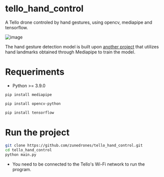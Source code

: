 # tello_hand_control
A Tello drone controled by hand gestures, using opencv, mediapipe and tensorflow.

![image](https://github.com/user-attachments/assets/6d240273-a62f-492a-b1c9-ec88090aa683)


The hand gesture detection model is built upon [another project](https://github.com/kinivi/hand-gesture-recognition-mediapipe/tree/main) that utilizes hand landmarks obtained through Mediapipe to train the model.

# Requeriments

* Python >= 3.9.0
  
```bash
pip install mediapipe
```
```bash
pip install opencv-python
```
```bash
pip install tensorflow
```
# Run the project

```bash
git clone https://github.com/zunedrones/tello_hand_control.git
cd tello_hand_control
python main.py
```
* You need to be connected to the Tello's Wi-Fi network to run the program.


